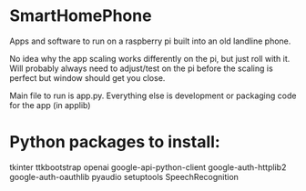 # SmartHomePhone
Apps and software to run on a raspberry pi built into an old landline phone.

No idea why the app scaling works differently on the pi, but just roll with it.
Will probably always need to adjust/test on the pi before the scaling is perfect but window should get you close.

Main file to run is app.py. Everything else is development or packaging code for the app (in applib)

# Python packages to install:

tkinter
ttkbootstrap
openai
google-api-python-client
google-auth-httplib2
google-auth-oauthlib
pyaudio
setuptools
SpeechRecognition
